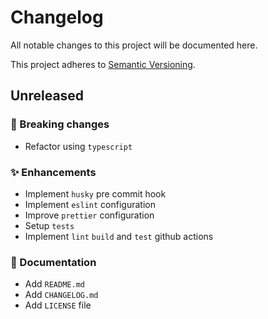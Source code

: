 <!--
  When editing this file keep in mind to:
  * Prefer clear English sentences to short abbreviations.
  * Keep the sections sorted in the same order:
    1. 🚨 Breaking changes
    2. ✨ Enhancements
    3. 🐛 Bug fixes
    4. 📝 Documentation
  * Put all unreleased changes in the top level "Unreleased" section.
-->

# Changelog

All notable changes to this project will be documented here.

This project adheres to [Semantic Versioning](http://semver.org/spec/v2.0.0.html).

## Unreleased

### 🚨 Breaking changes

- Refactor using `typescript`

### ✨ Enhancements

- Implement `husky` pre commit hook
- Implement `eslint` configuration
- Improve `prettier` configuration
- Setup `tests`
- Implement `lint` `build` and `test` github actions

### 📝 Documentation

- Add `README.md`
- Add `CHANGELOG.md`
- Add `LICENSE` file
